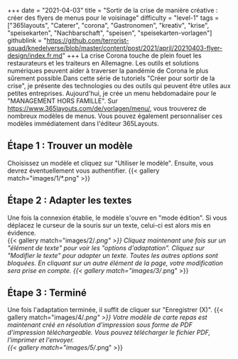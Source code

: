 +++
date = "2021-04-03"
title = "Sortir de la crise de manière créative : créer des flyers de menus pour le voisinage"
difficulty = "level-1"
tags = ["365layouts", "Caterer", "corona", "Gastronomen", "kreativ", "krise", "speisekarten", "Nachbarschaft", "speisen", "speisekarten-vorlagen"]
githublink = "https://github.com/terrorist-squad/knedelverse/blob/master/content/post/2021/april/20210403-flyer-design/index.fr.md"
+++
La crise Corona touche de plein fouet les restaurateurs et les traiteurs en Allemagne. Les outils et solutions numériques peuvent aider à traverser la pandémie de Corona le plus sûrement possible.Dans cette série de tutoriels "Créer pour sortir de la crise", je présente des technologies ou des outils qui peuvent être utiles aux petites entreprises. Aujourd'hui, je crée un menu hebdomadaire pour le "MANAGEMENT HORS FAMILLE". Sur https://www.365layouts.com/de/vorlagen/menu/, vous trouverez de nombreux modèles de menus. Vous pouvez également personnaliser ces modèles immédiatement dans l'éditeur 365Layouts.
## Étape 1 : Trouver un modèle
Choisissez un modèle et cliquez sur "Utiliser le modèle". Ensuite, vous devrez éventuellement vous authentifier.
{{< gallery match="images/1/*.png" >}}

## Étape 2 : Adapter les textes
Une fois la connexion établie, le modèle s'ouvre en "mode édition".  Si vous déplacez le curseur de la souris sur un texte, celui-ci est alors mis en évidence.  
{{< gallery match="images/2/*.png" >}}
Cliquez maintenant une fois sur un "élément de texte" pour voir les "options d'adaptation". Cliquez sur "Modifier le texte" pour adapter un texte. Toutes les autres options sont bloquées. En cliquant sur un autre élément de la page, votre modification sera prise en compte.
{{< gallery match="images/3/*.png" >}}

## Étape 3 : Terminé
Une fois l'adaptation terminée, il suffit de cliquer sur "Enregistrer (X)".
{{< gallery match="images/4/*.png" >}}
Votre modèle de carte repas est maintenant créé en résolution d'impression sous forme de PDF d'impression téléchargeable.  Vous pouvez télécharger le fichier PDF, l'imprimer et l'envoyer.   
{{< gallery match="images/5/*.png" >}}

